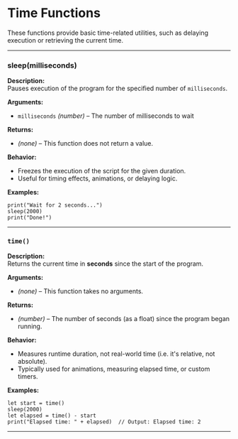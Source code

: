 # Time Functions

These functions provide basic time-related utilities, such as delaying execution or retrieving the current time.

---

### sleep(milliseconds)

**Description:**  
Pauses execution of the program for the specified number of `milliseconds`.

**Arguments:**
- `milliseconds` *(number)* – The number of milliseconds to wait

**Returns:**
- *(none)* – This function does not return a value.

**Behavior:**
- Freezes the execution of the script for the given duration.
- Useful for timing effects, animations, or delaying logic.

**Examples:**
```piscript
print("Wait for 2 seconds...")
sleep(2000)
print("Done!")

```
---

### `time()`

**Description:**  
Returns the current time in **seconds** since the start of the program.

**Arguments:**
- *(none)* – This function takes no arguments.

**Returns:**
- *(number)* – The number of seconds (as a float) since the program began running.

**Behavior:**
- Measures runtime duration, not real-world time (i.e. it's relative, not absolute).
- Typically used for animations, measuring elapsed time, or custom timers.

**Examples:**
```piscript
let start = time()
sleep(2000)
let elapsed = time() - start
print("Elapsed time: " + elapsed)  // Output: Elapsed time: 2
```
---
